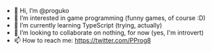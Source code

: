 - 👋 Hi, I’m @proguko
- 👀 I’m interested in game programming (funny games, of course :D)
- 🌱 I’m currently learning TypeScript (trying, actually)
- 💞️ I’m looking to collaborate on nothing, for now (yes, I'm introvert)
- 📫 How to reach me: https://twitter.com/PProg8

<!---
PeraProg8/PeraProg8 is a ✨ special ✨ repository because its `README.md` (this file) appears on your GitHub profile.
You can click the Preview link to take a look at your changes.
--->
